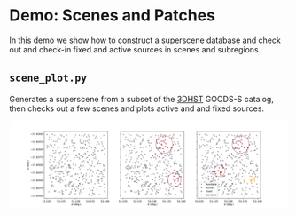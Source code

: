 # Demo: Scenes and Patches

In this demo we show how to construct a superscene database and check out and
check-in fixed and active sources in scenes and subregions.

## `scene_plot.py`

Generates a superscene from a subset of the
[3DHST](https://archive.stsci.edu/prepds/3d-hst/) GOODS-S catalog, then checks
out a few scenes and plots active and and fixed sources.

![scene](scenes.png)